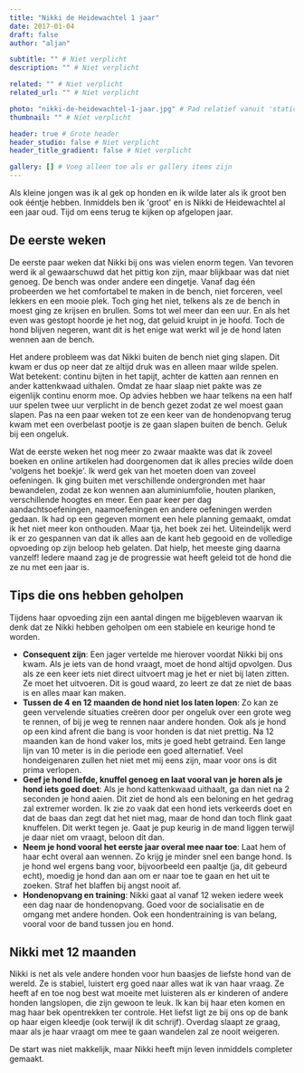 ```yaml
---
title: "Nikki de Heidewachtel 1 jaar"
date: 2017-01-04
draft: false
author: "aljan"

subtitle: "" # Niet verplicht
description: "" # Niet verplicht

related: "" # Niet verplicht
related_url: "" # Niet verplicht

photo: "nikki-de-heidewachtel-1-jaar.jpg" # Pad relatief vanuit 'static' map
thumbnail: "" # Niet verplicht

header: true # Grote header
header_studio: false # Niet verplicht
header_title_gradient: false # Niet verplicht

gallery: [] # Voeg alleen toe als er gallery items zijn
---
```


Als kleine jongen was ik al gek op honden en ik wilde later als ik groot ben ook ééntje hebben. Inmiddels ben ik 'groot' en is Nikki de Heidewachtel al een jaar oud. Tijd om eens terug te kijken op afgelopen jaar.

## De eerste weken

De eerste paar weken dat Nikki bij ons was vielen enorm tegen. Van tevoren werd ik al gewaarschuwd dat het pittig kon zijn, maar blijkbaar was dat niet genoeg. De bench was onder andere een dingetje. Vanaf dag één probeerden we het comfortabel te maken in de bench, niet forceren, veel lekkers en een mooie plek. Toch ging het niet, telkens als ze de bench in moest ging ze krijsen en brullen. Soms tot wel meer dan een uur. En als het even was gestopt hoorde je het nog, dat geluid kruipt in je hoofd. Toch de hond blijven negeren, want dit is het enige wat werkt wil je de hond laten wennen aan de bench.

Het andere probleem was dat Nikki buiten de bench niet ging slapen. Dit kwam er dus op neer dat ze altijd druk was en alleen maar wilde spelen. Wat betekent: continu bijten in het tapijt, achter de katten aan rennen en ander kattenkwaad uithalen. Omdat ze haar slaap niet pakte was ze eigenlijk continu enorm moe. Op advies hebben we haar telkens na een half uur spelen twee uur verplicht in de bench gezet zodat ze wel moest gaan slapen. Pas na een paar weken tot ze een keer van de hondenopvang terug kwam met een overbelast pootje is ze gaan slapen buiten de bench. Geluk bij een ongeluk.

Wat de eerste weken het nog meer zo zwaar maakte was dat ik zoveel boeken en online artikelen had doorgenomen dat ik alles precies wilde doen 'volgens het boekje'. Ik werd gek van het moeten doen van zoveel oefeningen. Ik ging buiten met verschillende ondergronden met haar bewandelen, zodat ze kon wennen aan aluminiumfolie, houten planken, verschillende hoogtes en meer. Een paar keer per dag aandachtsoefeningen, naamoefeningen en andere oefeningen werden gedaan. Ik had op een gegeven moment een hele planning gemaakt, omdat ik het niet meer kon onthouden. Maar tja, het boek zei het. Uiteindelijk werd ik er zo gespannen van dat ik alles aan de kant heb gegooid en de volledige opvoeding op zijn beloop heb gelaten. Dat hielp, het meeste ging daarna vanzelf! Iedere maand zag je de progressie wat heeft geleid tot de hond die ze nu met een jaar is.

## Tips die ons hebben geholpen

Tijdens haar opvoeding zijn een aantal dingen me bijgebleven waarvan ik denk dat ze Nikki hebben geholpen om een stabiele en keurige hond te worden.

- **Consequent zijn**: Een jager vertelde me hierover voordat Nikki bij ons kwam. Als je iets van de hond vraagt, moet de hond altijd opvolgen. Dus als ze een keer iets niet direct uitvoert mag je het er niet bij laten zitten. Ze moet het uitvoeren. Dit is goud waard, zo leert ze dat ze niet de baas is en alles maar kan maken.
- **Tussen de 4 en 12 maanden de hond niet los laten lopen**: Zo kan ze geen vervelende situaties creëren door per ongeluk over een grote weg te rennen, of bij je weg te rennen naar andere honden. Ook als je hond op een kind afrent die bang is voor honden is dat niet prettig. Na 12 maanden kan de hond vaker los, mits je goed hebt getraind. Een lange lijn van 10 meter is in die periode een goed alternatief. Veel hondeigenaren zullen het niet met mij eens zijn, maar voor ons is dit prima verlopen.
- **Geef je hond liefde, knuffel genoeg en laat vooral van je horen als je hond iets goed doet**: Als je hond kattenkwaad uithaalt, ga dan niet na 2 seconden je hond aaien. Dit ziet de hond als een beloning en het gedrag zal extremer worden. Ik zie zo vaak dat een hond iets verkeerds doet en dat de baas dan zegt dat het niet mag, maar de hond dan toch flink gaat knuffelen. Dit werkt tegen je. Gaat je pup keurig in de mand liggen terwijl je daar niet om vraagt, beloon dit dan.
- **Neem je hond vooral het eerste jaar overal mee naar toe**: Laat hem of haar echt overal aan wennen. Zo krijg je minder snel een bange hond. Is je hond wel ergens bang voor, bijvoorbeeld een paaltje (ja, dit gebeurd echt), moedig je hond dan aan om er naar toe te gaan en het uit te zoeken. Straf het blaffen bij angst nooit af.
- **Hondenopvang en training**: Nikki gaat al vanaf 12 weken iedere week een dag naar de hondenopvang. Goed voor de socialisatie en de omgang met andere honden. Ook een hondentraining is van belang, vooral voor de band tussen jou en hond.

## Nikki met 12 maanden

Nikki is net als vele andere honden voor hun baasjes de liefste hond van de wereld. Ze is stabiel, luistert erg goed naar alles wat ik van haar vraag. Ze heeft af en toe nog best wat moeite met luisteren als er kinderen of andere honden langslopen, die zijn gewoon te leuk. Ik kan bij haar eten komen en mag haar bek opentrekken ter controle. Het liefst ligt ze bij ons op de bank op haar eigen kleedje (ook terwijl ik dit schrijf). Overdag slaapt ze graag, maar als je haar vraagt om mee te gaan wandelen zal ze nooit weigeren.

De start was niet makkelijk, maar Nikki heeft mijn leven inmiddels completer gemaakt.
